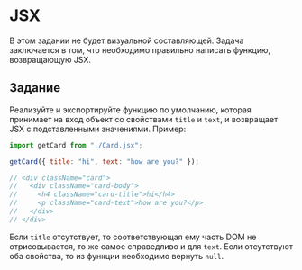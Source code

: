 # JSX

В этом задании не будет визуальной составляющей. Задача заключается в том, что необходимо правильно написать функцию, возвращающую JSX.

## Задание

Реализуйте и экспортируйте функцию по умолчанию, которая принимает на вход объект со свойствами `title` и `text`, и возвращает JSX с подставленными значениями. Пример:

```js
import getCard from "./Card.jsx";

getCard({ title: "hi", text: "how are you?" });

// <div className="card">
//   <div className="card-body">
//     <h4 className="card-title">hi</h4>
//     <p className="card-text">how are you?</p>
//   </div>
// </div>
```

Если `title` отсутствует, то соответствующая ему часть DOM не отрисовывается, то же самое справедливо и для `text`. Если отсутствуют оба свойства, то из функции необходимо вернуть `null`.
